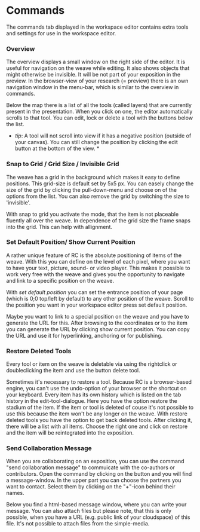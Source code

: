 # Commands 

The commands tab displayed in the workspace editor contains extra tools and settings for use in the workspace editor. 

### Overview

The overview displays a small window on the right side of the editor. It is useful for navigation on the weave while editing. It also shows objects that might otherwise be invisible. It will be not part of your exposition in the preview. In the browser-view of your research (= preview) there is an own navigation window in the menu-bar, which is similar to the overview in commands. 

Below the map there is a list of all the tools (called layers) that are currently present in the presentation.
When you click on one, the editor automatically scrolls to that tool. You can edit, lock or delete a tool with the buttons below the list.

* _tip_: A tool will not scroll into view if it has a negative position (outside of your canvas). You can still change the position by clicking the edit button at the bottom of the view. *

### Snap to Grid / Grid Size / Invisible Grid

The weave has a grid in the background which makes it easy to define positions. This grid-size is default set by 5x5 px. You can easely change the size of the grid by clicking the pull-down-menu and choose on of the options from the list. You can also remove the grid by switching the size to 'invisible'.

With snap to grid you activate the mode, that the item is not placeable fluently all over the weave. In dependence of the grid size the frame snaps into the grid. This can help with allignment. 

### Set Default Position/ Show Current Position

A rather unique feature of RC is the absolute positioning of items of the weave. With this you can define on the level of each pixel, where you want to have your text, picture, sound- or video player. This makes it possible to work very free with the weave and gives you the opportunity to navigate and link to a specific position on the weave.

With _set default position_ you can set the entrance position of your page (which is 0;0 top/left by default) to any other position of the weave. Scroll to the position you want in your workspace editor press set default position. 

Maybe you want to link to a special position on the weave and you have to generate the URL for this. After browsing to the coordinates or to the item you can generate the URL by clicking show current position. You can copy the URL and use it for hyperlinking, anchoring or for publishing.

### Restore Deleted Tools

Every tool or item on the weave is deletable via using the rightclick or doubleclicking the item and use the button delete tool.

Sometimes it's necessary to restore a tool. Because RC is a browser-based engine, you can't use the undo-option of your browser or the shortcut on your keyboard. Every item has its own history which is listed on the tab history in the edit-tool-dialogue. Here you have the option restore the stadium of the item. If the item or tool is deleted of couse it's not possible to use this because the item won't be any longer on the weave. With restore deleted tools you have the option to get back deleted tools. After clicking it, there will be a list with all items. Choose the right one and click on restore and the item will be reintegrated into the exposition.

### Send Collaboration Message

When you are collaborating on an exposition, you can use the command
"send collaboration message" to commuicate with the co-authors or
contributors. Open the command by clicking on the button and you will
find a message-window. In the upper part you can choose the partners
you want to contact. Select them by clicking on the "+"-icon behind their
names.

Below you find a html-based message window, where you can write your message. You can also attach files but please note, that this is only possible, when you have a URL (e.g. public link of your cloudspace) of this file. It's not possible to attach files from the simple-media.





